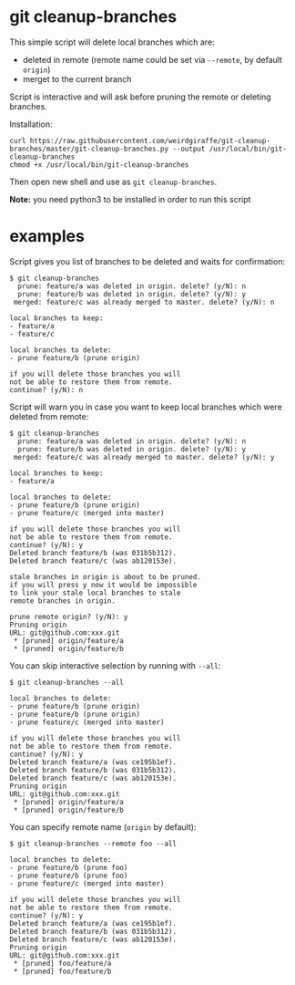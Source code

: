 # git cleanup-branches

This simple script will delete local branches which are:

- deleted in remote (remote name could be set via `--remote`, by default `origin`)
- merget to the current branch

Script is interactive and will ask before pruning the remote or deleting
branches.

Installation:

```
curl https://raw.githubusercontent.com/weirdgiraffe/git-cleanup-branches/master/git-cleanup-branches.py --output /usr/local/bin/git-cleanup-branches
chmod +x /usr/local/bin/git-cleanup-branches
```

Then open new shell and use as `git cleanup-branches`.

**Note:** you need python3 to be installed in order to run this script

# examples

Script gives you list of branches to be deleted and waits for confirmation:

```
$ git cleanup-branches
  prune: feature/a was deleted in origin. delete? (y/N): n
  prune: feature/b was deleted in origin. delete? (y/N): y
 merged: feature/c was already merged to master. delete? (y/N): n

local branches to keep:
- feature/a
- feature/c

local branches to delete:
- prune feature/b (prune origin)

if you will delete those branches you will
not be able to restore them from remote.
continue? (y/N): n
```

Script will warn you in case you want to keep local branches which were deleted
from remote:

```
$ git cleanup-branches
  prune: feature/a was deleted in origin. delete? (y/N): n
  prune: feature/b was deleted in origin. delete? (y/N): y
 merged: feature/c was already merged to master. delete? (y/N): y

local branches to keep:
- feature/a

local branches to delete:
- prune feature/b (prune origin)
- prune feature/c (merged into master)

if you will delete those branches you will
not be able to restore them from remote.
continue? (y/N): y
Deleted branch feature/b (was 031b5b312).
Deleted branch feature/c (was ab120153e).

stale branches in origin is about to be pruned.
if you will press y now it would be impossible
to link your stale local branches to stale
remote branches in origin.

prune remote origin? (y/N): y
Pruning origin
URL: git@github.com:xxx.git
 * [pruned] origin/feature/a
 * [pruned] origin/feature/b
```

You can skip interactive selection by running with `--all`:

```
$ git cleanup-branches --all

local branches to delete:
- prune feature/b (prune origin)
- prune feature/b (prune origin)
- prune feature/c (merged into master)

if you will delete those branches you will
not be able to restore them from remote.
continue? (y/N): y
Deleted branch feature/a (was ce195b1ef).
Deleted branch feature/b (was 031b5b312).
Deleted branch feature/c (was ab120153e).
Pruning origin
URL: git@github.com:xxx.git
 * [pruned] origin/feature/a
 * [pruned] origin/feature/b
```

You can specify remote name (`origin` by default):

```
$ git cleanup-branches --remote foo --all

local branches to delete:
- prune feature/b (prune foo)
- prune feature/b (prune foo)
- prune feature/c (merged into master)

if you will delete those branches you will
not be able to restore them from remote.
continue? (y/N): y
Deleted branch feature/a (was ce195b1ef).
Deleted branch feature/b (was 031b5b312).
Deleted branch feature/c (was ab120153e).
Pruning origin
URL: git@github.com:xxx.git
 * [pruned] foo/feature/a
 * [pruned] foo/feature/b
```

